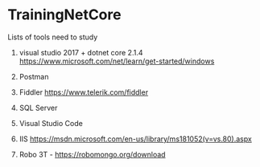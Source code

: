 # TrainingNetCore

Lists of tools need to study
1. visual studio 2017 + dotnet core 2.1.4
https://www.microsoft.com/net/learn/get-started/windows

2. Postman

3. Fiddler
https://www.telerik.com/fiddler

4. SQL Server
5. Visual Studio Code
6. IIS
https://msdn.microsoft.com/en-us/library/ms181052(v=vs.80).aspx
7. Robo 3T - https://robomongo.org/download